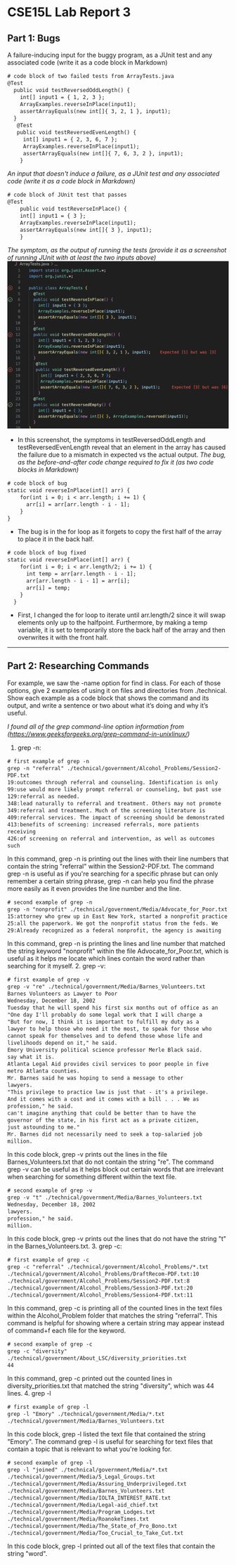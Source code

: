 # CSE15L Lab Report 3
## Part 1: Bugs
A failure-inducing input for the buggy program, as a JUnit test and any associated code (write it as a code block in Markdown)
```
# code block of two failed tests from ArrayTests.java
@Test
  public void testReversedOddLength() {
    int[] input1 = { 1, 2, 3 };
    ArrayExamples.reverseInPlace(input1);
    assertArrayEquals(new int[]{ 3, 2, 1 }, input1);
  }
   @Test
   public void testReversedEvenLength() {
     int[] input1 = { 2, 3, 6, 7 };
     ArrayExamples.reverseInPlace(input1);
     assertArrayEquals(new int[]{ 7, 6, 3, 2 }, input1); 
    }
```
*An input that doesn't induce a failure, as a JUnit test and any associated code (write it as a code block in Markdown)*
```
# code block of JUnit test that passes
@Test 
	public void testReverseInPlace() {
    int[] input1 = { 3 };
    ArrayExamples.reverseInPlace(input1);
    assertArrayEquals(new int[]{ 3 }, input1);
	}
```
*The symptom, as the output of running the tests (provide it as a screenshot of running JUnit with at least the two inputs above)*
![Image](arraySymptom.png)
- In this screenshot, the symptoms in testReversedOddLength and testReversedEvenLength reveal that an element in the array has caused the failure due to a mismatch in expected vs the actual output.
*The bug, as the before-and-after code change required to fix it (as two code blocks in Markdown)*
```
# code block of bug
static void reverseInPlace(int[] arr) {
    for(int i = 0; i < arr.length; i += 1) {
      arr[i] = arr[arr.length - i - 1];
    }
}
```
- The bug is in the for loop as it forgets to copy the first half of the array to place it in the back half.
```
# code block of bug fixed
static void reverseInPlace(int[] arr) {
    for(int i = 0; i < arr.length/2; i += 1) {
      int temp = arr[arr.length - i - 1];
      arr[arr.length - i - 1] = arr[i];
      arr[i] = temp;
    }
  }
```
- First, I changed the for loop to iterate until arr.length/2 since it will swap elements only up to the halfpoint. Furthermore, by making a temp variable, it is set to temporarily store the back half of the array and then overwrites it with the front half.

---
## Part 2: Researching Commands

For example, we saw the -name option for find in class. For each of those options, give 2 examples of using it on files and directories from ./technical. Show each example as a code block that shows the command and its output, and write a sentence or two about what it’s doing and why it’s useful.

*I found all of the grep command-line option information from (https://www.geeksforgeeks.org/grep-command-in-unixlinux/)*
1. grep -n:
```
# first example of grep -n
grep -n "referral" ./technical/government/Alcohol_Problems/Session2-PDF.txt
19:outcomes through referral and counseling. Identification is only
99:use would more likely prompt referral or counseling, but past use
129:referral as needed.
348:lead naturally to referral and treatment. Others may not promote
349:referral and treatment. Much of the screening literature is
409:referral services. The impact of screening should be demonstrated
413:benefits of screening: increased referrals, more patients receiving
426:of screening on referral and intervention, as well as outcomes such
```
In this command, grep -n is printing out the lines with their line numbers that contain the string "referral" within the Session2-PDF.txt. The command grep -n is useful as if you're searching for a specific phrase but can only remember a certain string phrase, grep -n can help you find the phrase more easily as it even provides the line number and the line.
```
# second example of grep -n
grep -n "nonprofit" ./technical/government/Media/Advocate_for_Poor.txt
15:attorney who grew up in East New York, started a nonprofit practice
25:all the paperwork. We got the nonprofit status from the feds. We
29:Already recognized as a federal nonprofit, the agency is awaiting
```
In this command, grep -n is printing the lines and line number that matched the string keyword "nonprofit" within the file Advocate_for_Poor.txt, which is useful as it helps me locate which lines contain the word rather than searching for it myself.
2. grep -v:
```
# first example of grep -v
grep -v "re" ./technical/government/Media/Barnes_Volunteers.txt    
Barnes Volunteers as Lawyer to Poor
Wednesday, December 18, 2002
Tuesday that he will spend his first six months out of office as an
"One day I'll probably do some legal work that I will charge a
"But for now, I think it is important to fulfill my duty as a
lawyer to help those who need it the most, to speak for those who
cannot speak for themselves and to defend those whose life and
livelihoods depend on it," he said.
Emory University political science professor Merle Black said.
say what it is.
Atlanta Legal Aid provides civil services to poor people in five
metro Atlanta counties.
Mr. Barnes said he was hoping to send a message to other
lawyers.
"This privilege to practice law is just that - it's a privilege.
And it comes with a cost and it comes with a bill . . . We as
profession," he said.
can't imagine anything that could be better than to have the
governor of the state, in his first act as a private citizen,
just astounding to me."
Mr. Barnes did not necessarily need to seek a top-salaried job
million.
```
In this code block, grep -v prints out the lines in the file Barnes_Volunteers.txt that do not contain the string "re". The command grep -v can be useful as it helps block out certain words that are irrelevant when searching for something different within the text file.
```
# second example of grep -v
grep -v "t" ./technical/government/Media/Barnes_Volunteers.txt
Wednesday, December 18, 2002
lawyers.
profession," he said.
million.
```
In this code block, grep -v prints out the lines that do not have the string "t" in the Barnes_Volunteers.txt.
3. grep -c:
```
# first example of grep -c
grep -c "referral" ./technical/government/Alcohol_Problems/*.txt
./technical/government/Alcohol_Problems/DraftRecom-PDF.txt:10
./technical/government/Alcohol_Problems/Session2-PDF.txt:8
./technical/government/Alcohol_Problems/Session3-PDF.txt:20
./technical/government/Alcohol_Problems/Session4-PDF.txt:11
```
In this command, grep -c is printing all of the counted lines in the text files within the Alcohol_Problem folder that matches the string "referral". This command is helpful for showing where a certain string may appear instead of command+f each file for the keyword.
```
# second example of grep -c
grep -c "diversity" ./technical/government/About_LSC/diversity_priorities.txt
44
```
In this command, grep -c printed out the counted lines in diversity_priorities.txt that matched the string "diversity", which was 44 lines.
4. grep -l 
```
# first example of grep -l
grep -l "Emory" ./technical/government/Media/*.txt 
./technical/government/Media/Barnes_Volunteers.txt
```
In this code block, grep -l listed the text file that contained the string "Emory". The command grep -l is useful for searching for text files that contain a topic that is relevant to what you're looking for.
```
# second example of grep -l
grep -l "joined" ./technical/government/Media/*.txt
./technical/government/Media/5_Legal_Groups.txt
./technical/government/Media/Assuring_Underprivileged.txt
./technical/government/Media/Barnes_Volunteers.txt
./technical/government/Media/IOLTA_INTEREST_RATE.txt
./technical/government/Media/Legal-aid_chief.txt
./technical/government/Media/Program_Lodges.txt
./technical/government/Media/RoanokeTimes.txt
./technical/government/Media/The_State_of_Pro_Bono.txt
./technical/government/Media/Too_Crucial_to_Take_Cut.txt
```
In this code block, grep -l printed out all of the text files that contain the string "word".
